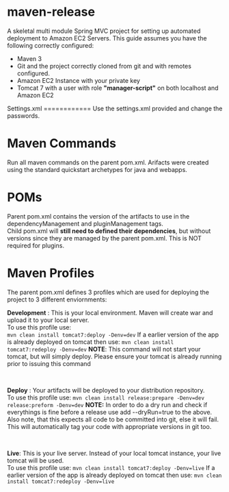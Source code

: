 maven-release
=============

A skeletal multi module Spring MVC project for setting up automated deployment to Amazon EC2 Servers. This guide assumes you have
the following correctly configured:
<ul>
<li> Maven 3 </li> 
<li>Git and the project correctly cloned from git and with remotes configured.</li>
<li>Amazon EC2 Instance with your private key</li>
<li>Tomcat 7 with a user with role <b>"manager-script"</b> on both localhost and Amazon EC2</li>
</ul>
Settings.xml
============
Use the settings.xml provided and change the passwords.

Maven Commands
==============
Run all maven commands on the parent pom.xml.
Arifacts were created using the standard quickstart archetypes for java and webapps.

POMs
====
Parent pom.xml contains the version of the artifacts to use in the dependencyManagement and pluginManagement
tags. <br/>
Child pom.xml will <b>still need to defined their dependencies</b>, but without versions since they are managed
by the parent pom.xml. This is NOT required for plugins.


Maven Profiles
==============
The parent pom.xml defines 3 profiles which are used for deploying the project to 3 different enviornments:

<p><b>Development</b> : This is your local environment. Maven will create war and upload it to your local server.
<br/>
To use this profile use:<br />
<code>mvn clean install tomcat7:deploy -Denv=dev</code>
If a earlier version of the app is already deployed on tomcat then use:
<code>mvn clean install tomcat7:redeploy -Denv=dev</code>
<b>NOTE</b>: This command will not start your tomcat, but will simply deploy. Please ensure your tomcat is already
running prior to issuing this command
</p>
<br>
<p><b>Deploy</b> : Your artifacts will be deployed to your distribution repository.
<br>
To use this profile use:
<code>mvn clean install release:prepare -Denv=dev</code>
<code>release:preform -Denv=dev</code>
<b>NOTE:</b> In order to do a dry run and check if everythings is fine before a release use add --dryRun=true
to the above. Also note, that this expects all code to be committed into git, else it will fail. This will automatically
tag your code with appropriate versions in git too.
</p>
<br>
<p><b>Live</b>: This is your live server. Instead of your local tomcat instance, your live tomcat will be used.
<br>To use this profile use:
<code>mvn clean install tomcat7:deploy -Denv=live</code>
If a earlier version of the app is already deployed on tomcat then use:
<code>mvn clean install tomcat7:redeploy -Denv=live</code>
</p>